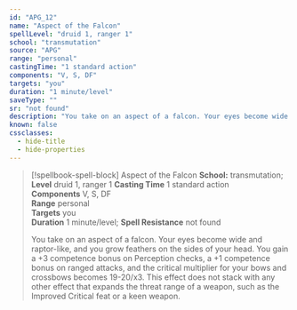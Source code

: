 ```yaml
---
id: "APG_12"
name: "Aspect of the Falcon"
spellLevel: "druid 1, ranger 1"
school: "transmutation"
source: "APG"
range: "personal"
castingTime: "1 standard action"
components: "V, S, DF"
targets: "you"
duration: "1 minute/level"
saveType: ""
sr: "not found"
description: "You take on an aspect of a falcon. Your eyes become wide and raptor-like, and you grow feathers on the sides of your head. You gain a +3 competence bonus on Perception checks, a +1 competence bonus on ranged attacks, and the critical multiplier for your bows and crossbows becomes 19-20/x3.  This effect does not stack with any other effect that expands the threat range of a weapon, such as the Improved Critical feat or a keen weapon."
known: false
cssclasses:
  - hide-title
  - hide-properties
---
```


> [!spellbook-spell-block] Aspect of the Falcon
> **School:** transmutation; **Level** druid 1, ranger 1
> **Casting Time** 1 standard action  
> **Components** V, S, DF  
> **Range** personal  
> **Targets** you  
> **Duration** 1 minute/level; **Spell Resistance** not found
> 
> You take on an aspect of a falcon. Your eyes become wide and raptor-like, and you grow feathers on the sides of your head. You gain a +3 competence bonus on Perception checks, a +1 competence bonus on ranged attacks, and the critical multiplier for your bows and crossbows becomes 19-20/x3.  This effect does not stack with any other effect that expands the threat range of a weapon, such as the Improved Critical feat or a keen weapon.